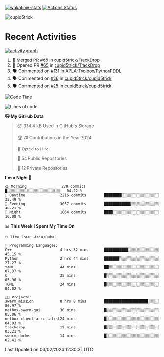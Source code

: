 [![wakatime-stats](https://github.com/cupid5trick/cupid5trick/workflows/wakatime-stats/badge.svg)](https://github.com/cupid5trick/cupid5trick/actions)
[![Actions Status](https://github.com/cupid5trick/cupid5trick/workflows/update-gh-activity/badge.svg)](https://github.com/cupid5trick/cupid5trick/actions)

![cupid5trick](https://socialify.git.ci/cupid5trick/cupid5trick/image?description=1&font=KoHo&forks=1&issues=1&language=1&name=1&owner=1&pattern=Signal&pulls=1&stargazers=1&theme=Light)

# Recent Activities

[![activity graph](https://github-readme-activity-graph.vercel.app/graph?username=cupid5trick&theme=github-dark-dimmed&custom_title=cupid5trick%20Activity%20Graph&hide_border=true)](https://github.com/ashutosh00710/github-readme-activity-graph)


<!--START_SECTION:activity-->
1. 🎉 Merged PR [#65](https://github.com/cupid5trick/TrackDrop/pull/65) in [cupid5trick/TrackDrop](https://github.com/cupid5trick/TrackDrop)
2. 💪 Opened PR [#65](https://github.com/cupid5trick/TrackDrop/pull/65) in [cupid5trick/TrackDrop](https://github.com/cupid5trick/TrackDrop)
3. 🗣 Commented on [#131](https://github.com/APLA-Toolbox/PythonPDDL/issues/131#issuecomment-1842782562) in [APLA-Toolbox/PythonPDDL](https://github.com/APLA-Toolbox/PythonPDDL)
4. 🗣 Commented on [#36](https://github.com/cupid5trick/cupid5trick/issues/36#issuecomment-1829219514) in [cupid5trick/cupid5trick](https://github.com/cupid5trick/cupid5trick)
5. 🗣 Commented on [#25](https://github.com/cupid5trick/cupid5trick/issues/25#issuecomment-1829210546) in [cupid5trick/cupid5trick](https://github.com/cupid5trick/cupid5trick)
<!--END_SECTION:activity-->

<!--START_SECTION:waka-->
![Code Time](http://img.shields.io/badge/Code%20Time-1%2C570%20hrs%2029%20mins-blue)

![Lines of code](https://img.shields.io/badge/From%20Hello%20World%20I%27ve%20Written-74.4%20million%20lines%20of%20code-blue)

**🐱 My GitHub Data**

> 📦 334.4 kB Used in GitHub's Storage
 >
> 🏆 78 Contributions in the Year 2024
 >
> 💼 Opted to Hire
 >
> 📜 54 Public Repositories
 >
> 🔑 12 Private Repositories
 >
**I'm a Night 🦉**

```text
🌞 Morning                279 commits         █░░░░░░░░░░░░░░░░░░░░░░░░   04.22 % 
🌆 Daytime                2216 commits        ████████░░░░░░░░░░░░░░░░░   33.49 % 
🌃 Evening                3057 commits        ████████████░░░░░░░░░░░░░   46.21 % 
🌙 Night                  1064 commits        ████░░░░░░░░░░░░░░░░░░░░░   16.08 % 
```

📊 **This Week I Spent My Time On**

```text
🕑︎ Time Zone: Asia/Dubai

💬 Programming Languages: 
C++                      4 hrs 32 mins       ███████████░░░░░░░░░░░░░░   45.15 % 
Python                   2 hrs 44 mins       ███████░░░░░░░░░░░░░░░░░░   27.27 % 
YAML                     44 mins             ██░░░░░░░░░░░░░░░░░░░░░░░   07.37 % 
C                        35 mins             █░░░░░░░░░░░░░░░░░░░░░░░░   05.96 % 
TOML                     24 mins             █░░░░░░░░░░░░░░░░░░░░░░░░   04.02 % 

🐱‍💻 Projects: 
swarm_mission            8 hrs 8 mins        ████████████████████░░░░░   80.97 % 
netbox-swarm-gui         30 mins             █░░░░░░░░░░░░░░░░░░░░░░░░   05.06 % 
netbox-client-arrc-latest24 mins             █░░░░░░░░░░░░░░░░░░░░░░░░   04.03 % 
trackdrop                19 mins             █░░░░░░░░░░░░░░░░░░░░░░░░   03.21 % 
swarm_docker             14 mins             █░░░░░░░░░░░░░░░░░░░░░░░░   02.41 % 
```

 Last Updated on 03/02/2024 12:30:35 UTC
<!--END_SECTION:waka-->
